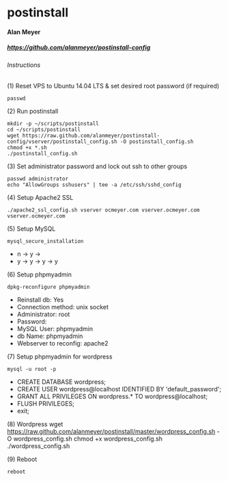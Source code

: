 # postinstall
#### Alan Meyer
##### https://github.com/alanmeyer/postinstall-config
   
###### Instructions   
   
(1) Reset VPS to Ubuntu 14.04 LTS & set desired root password (if required)
```
passwd
```

(2) Run postinstall
```
mkdir -p ~/scripts/postinstall
cd ~/scripts/postinstall
wget https://raw.github.com/alanmeyer/postinstall-config/vserver/postinstall_config.sh -O postinstall_config.sh
chmod +x *.sh
./postinstall_config.sh
```
(3) Set administrator password and lock out ssh to other groups
```
passwd administrator
echo "AllowGroups sshusers" | tee -a /etc/ssh/sshd_config
```

(4) Setup Apache2 SSL
```
./apache2_ssl_config.sh vserver ocmeyer.com vserver.ocmeyer.com vserver.ocmeyer.com
```

(5) Setup MySQL
```
mysql_secure_installation
```
- n -> y -> <password>
- y -> y -> y -> y

(6) Setup phpmyadmin
```
dpkg-reconfigure phpmyadmin
```
- Reinstall db:             Yes
- Connection method:        unix socket
- Administrator:            root
- Password:                 <password-from-mysql-setup>
- MySQL User:               phpmyadmin
- db Name:                  phpmyadmin
- Webserver to reconfig:    apache2

(7) Setup phpmyadmin for wordpress
```
mysql -u root -p
```
- CREATE DATABASE wordpress;
- CREATE USER wordpress@localhost IDENTIFIED BY 'default_password';
- GRANT ALL PRIVILEGES ON wordpress.* TO wordpress@localhost;
- FLUSH PRIVILEGES;
- exit;

(8) Wordpress
wget https://raw.github.com/alanmeyer/postinstall/master/wordpress_config.sh -O wordpress_config.sh
chmod +x wordpress_config.sh
./wordpress_config.sh

(9) Reboot
```
reboot
```
